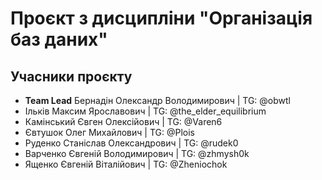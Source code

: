 # Проєкт з дисципліни "Організація баз даних"
## Учасники проєкту
- **Team Lead** Бернадін Олександр Володимирович | TG: @obwtl
- Ільків Максим Ярославович | TG: @the_elder_equilibrium
- Камінський Євген Олексійович | TG: @Varen6
- Євтушок Олег Михайлович | TG: @Plois
- Руденко Станіслав Олександрович | TG: @rudek0
- Варченко Євгеній Володимирович | TG: @zhmysh0k
- Ященко Євгеній Віталійович | TG: @Zheniochok


